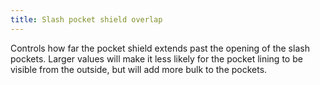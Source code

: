 ```yaml
---
title: Slash pocket shield overlap
---
```


Controls how far the pocket shield extends past the opening of the slash pockets. Larger values will make it less likely for the pocket lining to be visible from the outside, but will add more bulk to the pockets.
